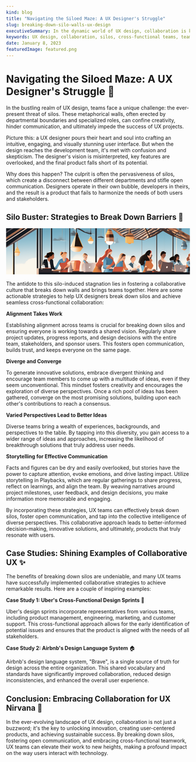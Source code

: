 ```yaml
---
kind: blog
title: "Navigating the Siloed Maze: A UX Designer's Struggle"
slug: breaking-down-silo-walls-ux-design
executiveSummary: In the dynamic world of UX design, collaboration is key to unlocking innovation and creating impactful products. This blog post explores how to break down silo walls and foster a collaborative culture that drives success.
keywords: UX design, collaboration, silos, cross-functional teams, teamwork, productivity, innovation, user experience, user-centered design, user interface, user research, user testing, user feedback, design thinking, design sprints, design language system, Airbnb, Uber
date: January 8, 2023
featuredImage: featured.png
---
```


# **Navigating the Siloed Maze: A UX Designer's Struggle** 🤔

In the bustling realm of UX design, teams face a unique challenge: the ever-present threat of silos. These metaphorical walls, often erected by departmental boundaries and specialized roles, can confine creativity, hinder communication, and ultimately impede the success of UX projects.

Picture this: a UX designer pours their heart and soul into crafting an intuitive, engaging, and visually stunning user interface. But when the design reaches the development team, it's met with confusion and skepticism. The designer's vision is misinterpreted, key features are overlooked, and the final product falls short of its potential.

Why does this happen? The culprit is often the pervasiveness of silos, which create a disconnect between different departments and stifle open communication. Designers operate in their own bubble, developers in theirs, and the result is a product that fails to harmonize the needs of both users and stakeholders.

## **Silo Buster: Strategies to Break Down Barriers** 💪

![Silo Buster](./silo-buster.png)

The antidote to this silo-induced stagnation lies in fostering a collaborative culture that breaks down walls and brings teams together. Here are some actionable strategies to help UX designers break down silos and achieve seamless cross-functional collaboration:

**Alignment Takes Work**

Establishing alignment across teams is crucial for breaking down silos and ensuring everyone is working towards a shared vision. Regularly share project updates, progress reports, and design decisions with the entire team, stakeholders, and sponsor users. This fosters open communication, builds trust, and keeps everyone on the same page.

**Diverge and Converge**

To generate innovative solutions, embrace divergent thinking and encourage team members to come up with a multitude of ideas, even if they seem unconventional. This mindset fosters creativity and encourages the exploration of diverse perspectives. Once a rich pool of ideas has been gathered, converge on the most promising solutions, building upon each other's contributions to reach a consensus.

**Varied Perspectives Lead to Better Ideas**

Diverse teams bring a wealth of experiences, backgrounds, and perspectives to the table. By tapping into this diversity, you gain access to a wider range of ideas and approaches, increasing the likelihood of breakthrough solutions that truly address user needs.

**Storytelling for Effective Communication**

Facts and figures can be dry and easily overlooked, but stories have the power to capture attention, evoke emotions, and drive lasting impact. Utilize storytelling in Playbacks, which are regular gatherings to share progress, reflect on learnings, and align the team. By weaving narratives around project milestones, user feedback, and design decisions, you make information more memorable and engaging.

By incorporating these strategies, UX teams can effectively break down silos, foster open communication, and tap into the collective intelligence of diverse perspectives. This collaborative approach leads to better-informed decision-making, innovative solutions, and ultimately, products that truly resonate with users.

## **Case Studies: Shining Examples of Collaborative UX** ✨

The benefits of breaking down silos are undeniable, and many UX teams have successfully implemented collaborative strategies to achieve remarkable results. Here are a couple of inspiring examples:

**Case Study 1: Uber's Cross-Functional Design Sprints** 🚙

Uber's design sprints incorporate representatives from various teams, including product management, engineering, marketing, and customer support. This cross-functional approach allows for the early identification of potential issues and ensures that the product is aligned with the needs of all stakeholders.

**Case Study 2: Airbnb's Design Language System** 🏠

Airbnb's design language system, "Brave", is a single source of truth for design across the entire organization. This shared vocabulary and standards have significantly improved collaboration, reduced design inconsistencies, and enhanced the overall user experience.

## **Conclusion: Embracing Collaboration for UX Nirvana** 🚀

In the ever-evolving landscape of UX design, collaboration is not just a buzzword; it's the key to unlocking innovation, creating user-centered products, and achieving sustainable success. By breaking down silos, fostering open communication, and embracing cross-functional teamwork, UX teams can elevate their work to new heights, making a profound impact on the way users interact with technology.